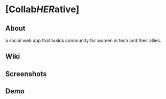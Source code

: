 # [Collab*HER*ative]

## 

## About
a social web app that builds community for women in tech and their allies.
## Wiki

## Screenshots

## Demo



